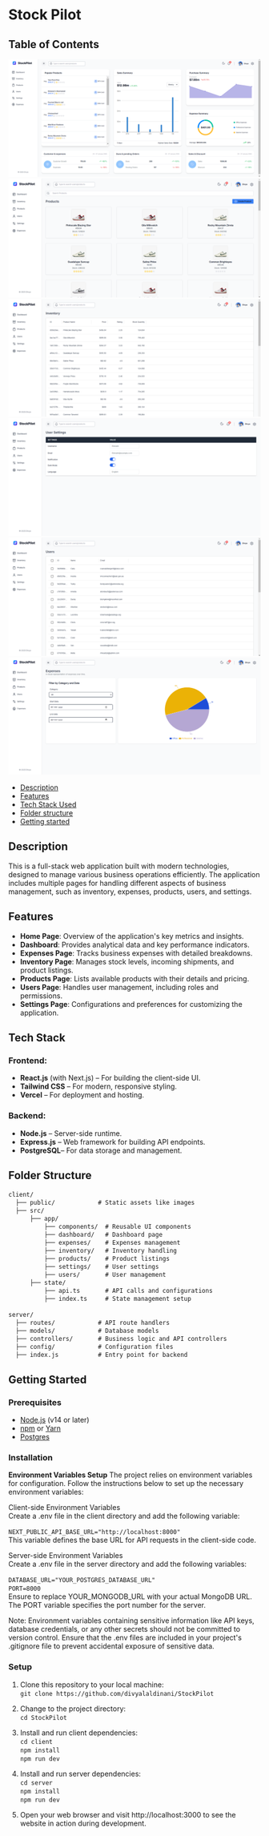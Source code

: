 <!-- ### Front end Technologies:
Next Js,  Redux Toolkit, Reduc Toolkit Query
Tailwind CSS, Recharts, Material UI

## Backend Technologies:
Node Js + Express Js + Prisma( to manage interactions iwth postgre SQL DB)
## Cloud:
AWS(EC2 hosting backend)
RDS(Postgres DB)
Amplify( hosting Next JS)
S3( inventories ) -->

# Stock Pilot
## Table of Contents

![](client/public/home%20page.png)
![](client/public/products%20page.png)
![](client/public/inventory%20page.png)
![](client/public/settings%20page.png)
![](client/public/users%20page.png)
![](client/public/expenses%20page.png)

- [Description](#description)
- [Features](#features)
- [Tech Stack Used](#teck-stack)
- [Folder structure](#folder-structure)
- [Getting started](#getting-started)

## Description
This is a full-stack web application built with modern technologies, designed to manage various business operations efficiently. The application includes multiple pages for handling different aspects of business management, such as inventory, expenses, products, users, and settings.


## Features
- **Home Page**: Overview of the application's key metrics and insights.
- **Dashboard**: Provides analytical data and key performance indicators.
- **Expenses Page**: Tracks business expenses with detailed breakdowns.
- **Inventory Page**: Manages stock levels, incoming shipments, and product listings.
- **Products Page**: Lists available products with their details and pricing.
- **Users Page**: Handles user management, including roles and permissions.
- **Settings Page**: Configurations and preferences for customizing the application.

## Tech Stack
### Frontend:
- **React.js** (with Next.js) – For building the client-side UI.
- **Tailwind CSS** – For modern, responsive styling.
- **Vercel** – For deployment and hosting.

### Backend:
- **Node.js** – Server-side runtime.
- **Express.js** – Web framework for building API endpoints.
- **PostgreSQL**– For data storage and management.

## Folder Structure
```
client/
  ├── public/            # Static assets like images
  ├── src/
      ├── app/
          ├── components/  # Reusable UI components
          ├── dashboard/   # Dashboard page
          ├── expenses/    # Expenses management
          ├── inventory/   # Inventory handling
          ├── products/    # Product listings
          ├── settings/    # User settings
          ├── users/       # User management
      ├── state/
          ├── api.ts       # API calls and configurations
          ├── index.ts     # State management setup

server/
  ├── routes/            # API route handlers
  ├── models/            # Database models
  ├── controllers/       # Business logic and API controllers
  ├── config/            # Configuration files
  ├── index.js           # Entry point for backend
```

## Getting Started

### Prerequisites

- [Node.js](https://nodejs.org/) (v14 or later)
- [npm](https://www.npmjs.com/) or [Yarn](https://yarnpkg.com/)
- [Postgres](https://www.postgresql.org/)

### Installation

**Environment Variables Setup**
The project relies on environment variables for configuration. Follow the instructions below to set up the necessary environment variables:<br>

Client-side Environment Variables<br>
Create a .env file in the client directory and add the following variable:<br>

`NEXT_PUBLIC_API_BASE_URL="http://localhost:8000"`<br>
This variable defines the base URL for API requests in the client-side code.<br>

Server-side Environment Variables<br>
Create a .env file in the server directory and add the following variables:<br>

`DATABASE_URL="YOUR_POSTGRES_DATABASE_URL"`<br>
`PORT=8000`<br>
Ensure to replace YOUR_MONGODB_URL with your actual MongoDB URL. The PORT variable specifies the port number for the server.<br>

Note: Environment variables containing sensitive information like API keys, database credentials, or any other secrets should not be committed to version control. Ensure that the .env files are included in your project's .gitignore file to prevent accidental exposure of sensitive data.<br>

### Setup

1. Clone this repository to your local machine:<br>
`git clone https://github.com/divyalaldinani/StockPilot`
2. Change to the project directory:<br>
`cd StockPilot`
3. Install and run client dependencies:<br>
`cd client`<br>
`npm install`<br>
`npm run dev`
4. Install and run server dependencies:<br>
`cd server`<br>
`npm install`<br>
`npm run dev`

5. Open your web browser and visit http://localhost:3000 to see the website in action during development.


